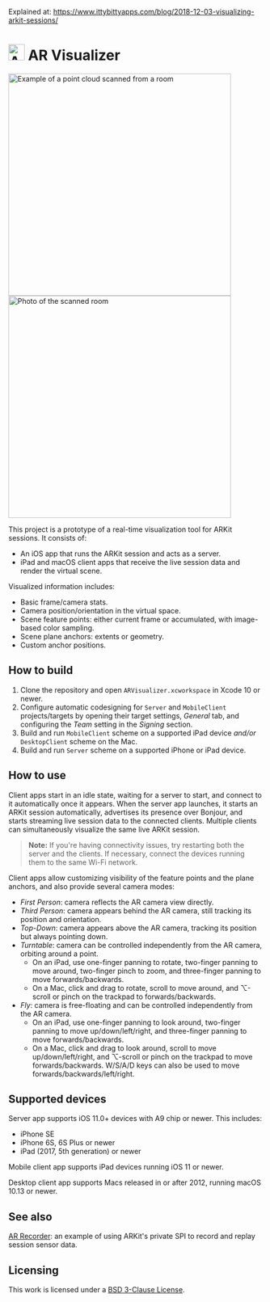 Explained at: https://www.ittybittyapps.com/blog/2018-12-03-visualizing-arkit-sessions/
# <img src="Assets/icon@2x.png" alt="AR Visualizer icon" width="32" height="32"> AR Visualizer

[<img src="Assets/example-scan-small.jpg" alt="Example of a point cloud scanned from a room" width="440">](Assets/example-scan-large.jpg) [<img src="Assets/example-room-small.jpg" alt="Photo of the scanned room" width="440">](Assets/example-room-large.jpg)

This project is a prototype of a real-time visualization tool for ARKit sessions. It consists of:

- An iOS app that runs the ARKit session and acts as a server.
- iPad and macOS client apps that receive the live session data and render the virtual scene.

Visualized information includes:

- Basic frame/camera stats.
- Camera position/orientation in the virtual space.
- Scene feature points: either current frame or accumulated, with image-based color sampling.
- Scene plane anchors: extents or geometry.
- Custom anchor positions.

## How to build

1. Clone the repository and open `ARVisualizer.xcworkspace` in Xcode 10 or newer.
2. Configure automatic codesigning for `Server` and `MobileClient` projects/targets by opening their target settings, _General_ tab, and configuring the _Team_ setting in the _Signing_ section.
3. Build and run `MobileClient` scheme on a supported iPad device _and/or_ `DesktopClient` scheme on the Mac.
4. Build and run `Server` scheme on a supported iPhone or iPad device.

## How to use

Client apps start in an idle state, waiting for a server to start, and connect to it automatically once it appears. When the server app launches, it starts an ARKit session automatically, advertises its presence over Bonjour, and starts streaming live session data to the connected clients. Multiple clients can simultaneously visualize the same live ARKit session.

> **Note:** If you're having connectivity issues, try restarting both the server and the clients. If necessary, connect the devices running them to the same Wi-Fi network.

Client apps allow customizing visibility of the feature points and the plane anchors, and also provide several camera modes:

- _First Person_: camera reflects the AR camera view directly.
- _Third Person_: camera appears behind the AR camera, still tracking its position and orientation.
- _Top-Down_: camera appears above the AR camera, tracking its position but always pointing down.
- _Turntable_: camera can be controlled independently from the AR camera, orbiting around a point.
    - On an iPad, use one-finger panning to rotate, two-finger panning to move around, two-finger pinch to zoom, and three-finger panning to move forwards/backwards.
    - On a Mac, click and drag to rotate, scroll to move around, and ⌥-scroll or pinch on the trackpad to forwards/backwards.
- _Fly_: camera is free-floating and can be controlled independently from the AR camera.
    - On an iPad, use one-finger panning to look around, two-finger panning to move up/down/left/right, and three-finger panning to move forwards/backwards.
    - On a Mac, click and drag to look around, scroll to move up/down/left/right, and ⌥-scroll or pinch on the trackpad to move forwards/backwards. W/S/A/D keys can also be used to move forwards/backwards/left/right.

## Supported devices

Server app supports iOS 11.0+ devices with A9 chip or newer. This includes:

- iPhone SE
- iPhone 6S, 6S Plus or newer
- iPad (2017, 5th generation) or newer

Mobile client app supports iPad devices running iOS 11 or newer.

Desktop client app supports Macs released in or after 2012, running macOS 10.13 or newer.

## See also

[AR Recorder](https://github.com/ittybittyapps/ARRecorder): an example of using ARKit's private SPI to record and replay session sensor data.

## Licensing

This work is licensed under a <a rel="license" href="https://opensource.org/licenses/BSD-3-Clause">BSD 3-Clause License</a>.
